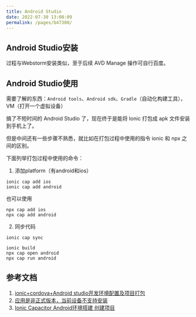 ```yaml
---
title: Android Studio
date: 2022-07-30 13:08:09
permalink: /pages/b47300/
---
```



## Android Studio安装
过程与Webstorm安装类似，至于后续 AVD Manage 操作可自行百度。


## Android Studio使用
需要了解的东西：`Android tools`、`Android sdk`、`Gradle`（自动化构建工具），VM（打开一个虚拟设备）

搞了不短时间的 Android Studio 了，现在终于是能将 Ionic 打包成 apk 文件安装到手机上了。

但是中间还有一些步骤不熟悉，就比如在打包过程中使用的指令 ionic 和 npx 之间的区别。

下面列举打包过程中使用的命令：

1. 添加platform（有android和ios）
```text
ionic cap add ios
ionic cap add android
```

也可以使用
```text
npx cap add ios
npx cap add android
```

2. 同步代码
```text
ionic cap sync
```
```text
ionic build
npx cap open android
npx cap run android
```

## 参考文档
1. [ionic+cordova+Android studio开发环境配置及项目打包](https://blog.csdn.net/weixin_41869941/article/details/89891142)
2. [应用是非正式版本，当前设备不支持安装](https://www.cnblogs.com/jlutiger/p/13269628.html)
3. [Ionic Capacitor Android环境搭建 创建项目](http://bbs.itying.com/topic/5ff7d194bb952e1090195fbd)
